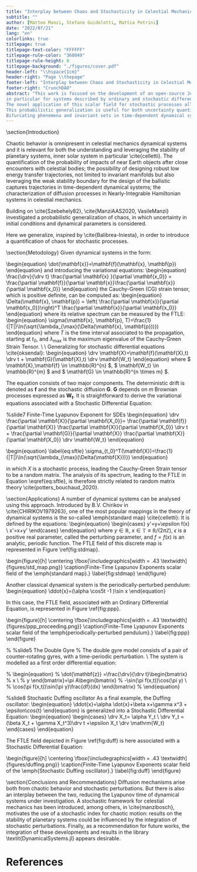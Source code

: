 ```yaml
---
title: "Interplay between Chaos and Stochasticity in Celestial Mechanics"
subtitle: ""
author: [Matteo Manzi, Stefano Guidolotti, Mattia Petrini]
date: "2022/07/21"
lang: "en"
colorlinks: true
titlepage: true
titlepage-text-color: "FFFFFF"
titlepage-rule-color: "360049"
titlepage-rule-height: 0
titlepage-background: "./figures/cover.pdf"
header-left: "\\hspace{1cm}"
header-right: "Page \\thepage"
footer-left: "Interplay between Chaos and Stochasticity in Celestial Mechanics"
footer-right: "CrunchDAO"
abstract: "This work is focused on the development of an open-source Julia-based repository for the analysis of chaos in dynamical systems, 
in particular for systems described by ordinary and stochastic differential equations, using Finite-Time Lyapunov exponents (FTLE).
The novel application of this scalar field for stochastic processes allows one to generalize the definition of chaos in a probabilistic sense.
This probabilistic generalization is useful for both uncertainty quantification and robust trajectory design.
Bifurcating phenomena and invariant sets in time-dependent dynamical systems are discussed, particularly in the context of Lagrangian coherent structures."
---
```



\section{Introduction}

Chaotic behavior is omnipresent in celestial mechanics dynamical systems and it is relevant for both the understanding and 
leveraging the stability of planetary systems, inner solar system in particular \cite{celletti}. 
The quantification of the probability of impacts of near Earth objects after close encounters with celestial bodies; 
the possibility of designing robust low energy transfer trajectories, not limited to invariant manifolds but also leveraging the 
weak stability boundary for the design of the ballistic captures trajectories in time-dependent dynamical systems; 
the characterization of diffusion processes in Nearly-Integrable Hamiltonian systems in celestial mechanics. 

Building on \cite{Szebehely82}, \cite{ManziAAS2020, VasileManzi} investigated a probabilistic generalization of chaos, in which uncertainty in initial conditions and dynamical parameters is considered.

Here we generalize, inspired by \cite{Balibrea-Iniesta}, in order to introduce a quantification of chaos for stochastic processes.

\section{Metodology}
Given dynamical systems in the form:

\begin{equation}
    \dot{\mathbf{x}}=\mathbf{f}(\mathbf{x}, \mathbf{p})
\end{equation}
and introducing the variational equations:
\begin{equation}
    \frac{\drv}{\drv t} \frac{\partial \mathbf{x} }{\partial \mathbf{x_0}} = \frac{\partial \mathbf{f}}{\partial \mathbf{x}}\frac{\partial \mathbf{x}}{\partial \mathbf{x_0}}
\end{equation}
the Cauchy-Green (CG) strain tensor, which is positive definite, can be computed as:
\begin{equation}
    \Delta(\mathbf{x}, \mathbf{p}) = \left( \frac{\partial \mathbf{x}}{\partial \mathbf{x_0}}\right)^T \frac{\partial \mathbf{x}}{\partial \mathbf{x_0}}
\end{equation}
where its relative spectrum can be measured by the FTLE:
\begin{equation}
    \sigma(\mathbf{x}, \mathbf{p}, T)=\frac{1}{|T|}\ln(\sqrt{\lambda_{\max}(\Delta(\mathbf{x}, \mathbf{p}))})
\end{equation}
where $T$ is the time interval associated to the propagation, starting at $t_0$, and $\lambda_{\max}$ is the maximum eigenvalue of the Cauchy-Green Strain Tensor.
\\ \\
Generalizing for stochastic differential equations \cite{oksendal}:
\begin{equation}
    \drv \mathbf{X}=\mathbf{f}(\mathbf{X},t) \drv t + \mathbf{G}(\mathbf{X},t) \drv \mathbf{W_t}
\end{equation}
where $
   \mathbf{X},\mathbf{f} \in \mathbb{R}^{n} 
$,
$
    \mathbf{W_t} \in \mathbb{R}^{m}
$ and
$
    \mathbf{G} \in \mathbb{R}^{n \times m}
$.

The equation consists of two major components. The deterministic drift is denoted as $\mathbf{f}$ and the stochastic diffusion $\mathbf{G}$. $\mathbf{G}$ depends on $m$ Brownian processes expressed as $\mathbf{W_t}$. 
It is straightforward to derive the variational equations associated with a Stochastic Differential Equation:

%slide7 Finite-Time Lyapunov Exponent for SDEs
\begin{equation}
\drv \frac{\partial \mathbf{X}}{\partial \mathbf{X_0}}=
\frac{\partial \mathbf{f}}{\partial \mathbf{X}}
\frac{\partial \mathbf{X}}{\partial \mathbf{X_0}} \drv t
+
\frac{\partial \mathbf{G}}{\partial \mathbf{X}}
\frac{\partial \mathbf{X}}{\partial \mathbf{X_0}} \drv \mathbf{W_t}
\end{equation}

\begin{equation}
    \label{eq:sftle}
    \sigma_{t_0}^T(\mathbf{X})=\frac{1}{|T|}\ln(\sqrt{\lambda_{\max}(\Delta(\mathbf{X}))})
\end{equation}

in which $X$ is a stochastic process, leading the Cauchy-Green Strain tensor to be a random matrix. The analysis
of its spectrum, leading to the FTLE in Equation \eqref{eq:sftle}, is therefore strictly related to random matrix theory \cite{potters_bouchaud_2020}.

\section{Applications}
A number of dynamical systems can be analysed using this approach.
Introduced by B.V. Chirikov in \cite{CHIRIKOV1979263}, one of the most popular mappings in the theory of dynamical systems is the so-called \emph{standard map} \cite{celletti}:
It is defined by the equations:
\begin{equation}
    \begin{cases}
    y'=y+\epsilon f(x) \\
    x'=x+y'
\end{cases}
\end{equation}
where $y\in\mathbb{R}$, $x\in\mathbb{T}\equiv \mathbb{R}/(2\pi\mathbb{Z})$, $\epsilon$ is a positive real parameter, called the perturbing parameter, and $f = f(x)$ is an analytic, periodic function.
The FTLE field of this discrete map is represented in Figure \ref{fig:stdmap}.

\begin{figure}[h]
    \centering
    \fbox{\includegraphics[width = .43 \textwidth]{figures/std_map.png}}
    \caption{Finite-Time Lyapunov Exponents scalar field of the \emph{standard map}.}
    \label{fig:stdmap}
\end{figure}

Another classical dynamical system is the periodically-perturbed pendulum:
\begin{equation}
\ddot{x}=(\alpha \cos5t -1 )\sin x
\end{equation}

In this case, the FTLE field, associated with an Ordinary Differential Equation, is represented in Figure \ref{fig:ppp}.

\begin{figure}[h]
    \centering
    \fbox{\includegraphics[width = .43 \textwidth]{figures/ppp_proceeding.png}}
    \caption{Finite-Time Lyapunov Exponents scalar field of the \emph{periodically-perturbed pendulum}.}
    \label{fig:ppp}
\end{figure}

% %slide5 The Double Gyre
% The double gyre model consists of a pair of counter-rotating gyres, with a time-periodic perturbation. \\ The system is modelled as a first order differential equation:

% \begin{equation}
% \dot{\mathbf{z}} =\frac{\drv}{\drv t}\begin{bmatrix}
%     x \\
%     y  \end{bmatrix}=\pi A\begin{bmatrix}
%     -\sin(\pi f(x,t))\cos(\pi y) \\
%     \cos(\pi f(x,t))\sin(\pi y)\frac{df}{dx}  \end{bmatrix} 
% \end{equation}

%slide8 Stochastic Duffing oscillator
As a final example, the Duffing oscillator:
\begin{equation}
\ddot{x}=\alpha \dot{x}+\beta x+\gamma x^3 + \epsilon\cos{t}
\end{equation}
is generalized into a Stochastic Differential Equation: 
\begin{equation}
    \begin{cases}
    \drv X_t= \alpha Y_t \\
    \drv Y_t = (\beta X_t + \gamma X_t^3)\drv t +\epsilon X_t \drv \mathrm{W_t} 
\end{cases}
\end{equation}

The FTLE field depicted in Figure \ref{fig:duff} is here associated with a Stochastic Differential Equation:

\begin{figure}[h]
    \centering
    \fbox{\includegraphics[width = .43 \textwidth]{figures/duffing.png}}
    \caption{Finite-Time Lyapunov Exponents scalar field of the \emph{Stochastic Duffing oscillator}.}
    \label{fig:duff}
\end{figure}

\section{Conclusions and Recommendations}
Diffusion mechanisms arise both from chaotic behavior and stochastic perturbations. 
But there is also an interplay between the two, reducing the Lyapunov time of dynamical systems under investigation.
A stochastic framework for celestial mechanics has been introduced, among others, in \cite{manzibosch}, motivates the use of a 
stochastic index for chaotic motion: results on the stability of planetary systems could be influenced by the integration of stochastic 
perturbations.
Finally, as a recommendation for future works, the integration of these developments and results in the library \textit{DynamicalSystems.jl} appears desirable.

# References
